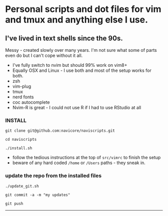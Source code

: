Personal scripts and dot files for vim and tmux and anything else I use.
============

I've lived in text shells since the 90s.
------------

Messy - created slowly over many years.  I'm not sure what some of parts
even do but I can't cope without it all.

* I've fully switch to nvim but should 99% work on vim8+
* Equally OSX and Linux - I use both and most of the setup works for both.
* zsh
* vim-plug
* tmux
* nerd fonts
* coc autocomplete
* Nvim-R is great - I could not use R if I had to use RStudio at all


### INSTALL

`git clone git@github.com:navicore/naviscripts.git`

`cd naviscripts`

`./install.sh`

* follow the tedious instructions at the top of `src/vimrc` to finish the setup
* beware of any hard coded `/home` or `/Users` paths - they sneak in.

### update the repo from the installed files

`./update_git.sh`

`git commit -a -m "my updates"`

`git push`

--------
